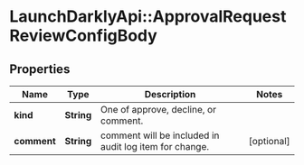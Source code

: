 # LaunchDarklyApi::ApprovalRequestReviewConfigBody

## Properties
Name | Type | Description | Notes
------------ | ------------- | ------------- | -------------
**kind** | **String** | One of approve, decline, or comment. | 
**comment** | **String** | comment will be included in audit log item for change. | [optional] 



